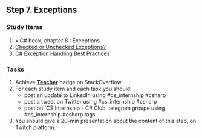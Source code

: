 ## Step 7. Exceptions

### Study Items

  1. • C# book, chapter 8 : Exceptions
  2. [Checked or Unchecked Exceptions?](http://tutorials.jenkov.com/java-exception-handling/checked-or-unchecked-exceptions.html)
  3. [C# Exception Handling Best Practices](https://stackify.com/csharp-exception-handling-best-practices/)

### Tasks

  1. Achieve [**Teacher**](https://stackoverflow.com/help/badges/1/teacher) badge on StackOverflow.  
  2. For each study item and each task you should:  
     - post an update to LinkedIn using #cs_internship #csharp  
     - post a tweet on Twitter using #cs_internship #csharp
     - post on 'CS Internship - C# Club' telegram groupe using #cs_internship #csharp tags.
  3. You should give a 20-min presentation about the content of this step, on Twitch platform.
